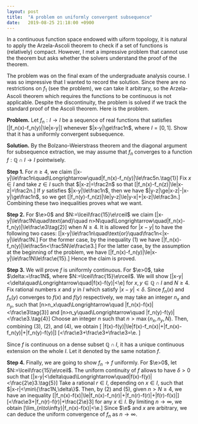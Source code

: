 ```yaml
---
layout: post
title:  "A problem on uniformly convergent subsequence"
date:   2019-08-25 21:18:00 +0900
---
```


In a continuous function space endowed with uiform topology, it is natural to apply the Arzela-Ascoli theorem to check if a set of functions is (relatively) compact.
However, I met a impressive problem that cannot use the theorem but asks whether the solvers understand the proof of the theorem.

<!-- more -->

The problem was on the final exam of the undergraduate analysis course.
I was so impressive that I wanted to record the solution.
Since there are no restrictions on $f_1$ (see the problem), we can take it arbitrary, so the Arzela-Ascoli theorem which requires the functions to be continuous is not applicable.
Despite the discontinuity, the problem is solved if we track the standard proof of the Ascoli theorem.
Here is the problem.

<b>Problem.</b>
Let $f_n:I\to I$ be a sequence of real functions that satisfies
\[|f_n(x)-f_n(y)|\le|x-y|\]
whenever $|x-y|\ge\frac1n$, where $I=[0,1]$.
Show that it has a uniformly convergent subsequence.

<b>Solution.</b>
By the Bolzano-Weierstrass theorem and the diagonal argument for subsequence extraction, we may assume that $f_n$ converges to a function $f:\mathbb{Q}\cap I\to I$ pointwisely.

<b>Step 1.</b>
For $n\ge4$, we claim
\[|x-y|\le\frac1n\quad\Longrightarrow\quad|f_n(x)-f_n(y)|\le\frac5n.\tag{1}\]
Fix $x\in I$ and take $z\in I$ such that $|x-z|=\frac2n$ so that
\[|f_n(x)-f_n(z)|\le|x-z|=\frac2n.\]
If $y$ satisfies $|x-y|\le\frac1n$, then we have $|y-z|\ge|x-z|-|x-y|\ge\frac1n$, so we get
\[|f_n(y)-f_n(z)|\le|y-z|\le|y-x|+|x-z|\le\frac3n.\]
Combining these two inequalities proves what we want.

<b>Step 2.</b>
For $\e>0$ and $N:=\lceil\frac{15}\e\rceil$ we claim
\[|x-y|\le\frac1N\quad\text{and}\quad n>N\quad\Longrightarrow\quad|f_n(x)-f_n(y)|\le\frac\e3\tag{2}\]
when $N\ge4$.
It is allowed for $|x-y|$ to have the following two cases:
\[|x-y|\le\frac1n\quad\text{or}\quad\frac1n<|x-y|\le\frac1N.\]
For the former case, by the inequality (1) we have
\[|f_n(x)-f_n(y)|\le\frac5n<\frac5N\le\frac\e3.\]
For the latter case, by the assumption at the beginning of the problem, we have
\[|f_n(x)-f_n(y)|\le|x-y|\le\frac1N\le\frac\e{15}.\]
Hence the claim is proved.

<b>Step 3.</b>
We will prove $f$ is uniformly continuous.
For $\e>0$, take $\delta:=\frac1N$, where $N:=\lceil\frac{15}\e\rceil$.
We will show
\[|x-y|<\delta\quad\Longrightarrow\quad|f(x)-f(y)|<\e\]
for $x,y\in\mathbb{Q}\cap I$ and $N\ge4$.
Fix rational numbers $x$ and $y$ in $I$ which satisfy $|x-y|<\delta$.
Since $f_n(x)$ and $f_n(y)$ converges to $f(x)$ and $f(y)$ respectively, we may take an integer $n_x$ and $n_y$, such that
\[n>n_x\quad\Longrightarrow\quad |f_n(x)-f(x)|<\frac\e3\tag{3}\]
and
\[n>n_y\quad\Longrightarrow\quad |f_n(y)-f(y)|<\frac\e3.\tag{4}\]
Choose an integer $n$ such that $n>\max\{n_x,n_y,N\}$.
Then, combining (3), (2), and (4), we obtain
\[
|f(x)-f(y)|\le|f(x)-f_n(x)|+|f_n(x)-f_n(y)|+|f_n(y)-f(y)|\]
\[<\frac\e3+\frac\e3+\frac\e3=\e.
\]

Since $f$ is continuous on a dense subset $\mathbb{Q}\cap I$, it has a unique continuous extension on the whole $I$.
Let it denoted by the same notation $f$.

<b>Step 4.</b>
Finally, we are going to show $f_n\to f$ uniformly.
For $\e>0$, let $N:=\lceil\frac{15}\e\rceil$.
The uniform continuity of $f$ allows to have $\delta>0$ such that
\[|x-y|<\delta\quad\Longrightarrow\quad|f(x)-f(y)|<\frac{2\e}3.\tag{5}\]
Take a rational $r\in I$, depending on $x\in I$, such that $|x-r|<\min\{\frac1N,\delta\}$.
Then, by (2) and (5), given $n>N\ge4$, we have an inequality
\[|f_n(x)-f(x)|\le|f_n(x)-f_n(r)|+|f_n(r)-f(r)|+|f(r)-f(x)|\]
\[<\frac\e3+|f_n(r)-f(r)|+\frac{2\e}3\]
for any $x\in I$.
By limiting $n\to\infty$, we obtain
\[\lim_{n\to\infty}|f_n(x)-f(x)|<\e.\]
Since $\e$ and $x$ are arbitrary, we can deduce the uniform convergence of $f_n$ as $n\to\infty$.